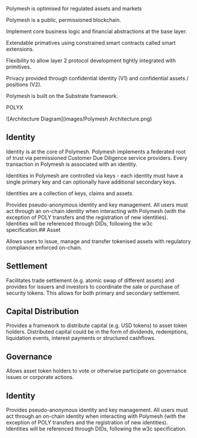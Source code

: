 Polymesh is optimised for regulated assets and markets

Polymesh is a public, permissioned blockchain.

Implement core business logic and financial abstractions at the base layer.

Extendable primatives using constrained smart contracts called smart extensions.

Flexibility to allow layer 2 protocol development tightly integrated with primitives.

Privacy provided through confidential identity (V1) and confidential assets / positions (V2).

Polymesh is built on the Substrate framework.

POLYX

![Architecture Diagram](images/Polymesh Architecture.png)

## Identity

Identity is at the core of Polymesh. Polymesh implements a federated root of trust via permissioned Customer Due Diligence service providers. Every transaction in Polymesh is associated with an identity.

Identities in Polymesh are controlled via keys - each identity must have a single primary key and can optionally have additional secondary keys.

Identities are a collection of keys, claims and assets.

Provides pseudo-anonymous identity and key management. All users must act through an on-chain identity when interacting with Polymesh (with the exception of POLY transfers and the registration of new identities). Identities will be referenced through DIDs, following the w3c specification.## Asset

Allows users to issue, manage and transfer tokenised assets with regulatory compliance enforced on-chain. 

## Settlement

Facilitates trade settlement (e.g. atomic swap of different assets) and provides for issuers and investors to coordinate the sale or purchase of security tokens. This allows for both primary and secondary settlement.

## Capital Distribution

Provides a framework to distribute capital (e.g. USD tokens) to asset token holders. Distributed capital could be in the form of dividends, redemptions, liquidation events, interest payments or structured cashflows.

## Governance

Allows asset token holders to vote or otherwise participate on governance issues or corporate actions.

## Identity

Provides pseudo-anonymous identity and key management. All users must act through an on-chain identity when interacting with Polymesh (with the exception of POLY transfers and the registration of new identities). Identities will be referenced through DIDs, following the w3c specification.
